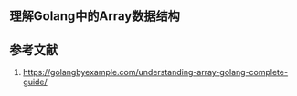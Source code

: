 ## 理解Golang中的Array数据结构


## 参考文献
1. https://golangbyexample.com/understanding-array-golang-complete-guide/
